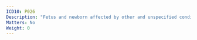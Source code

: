 ```yaml
---
ICD10: P026
Description: "Fetus and newborn affected by other and unspecified conditions of umbilical cord"
Matters: No
Weight: 0
---
```

